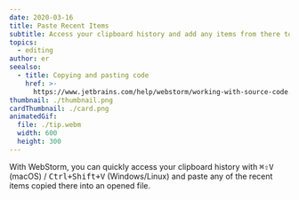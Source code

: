 ```yaml
---
date: 2020-03-16
title: Paste Recent Items
subtitle: Access your clipboard history and add any items from there to your code.
topics:
  - editing
author: er
seealso:
  - title: Copying and pasting code
    href: >-
      https://www.jetbrains.com/help/webstorm/working-with-source-code.html#copy_paste
thumbnail: ./thumbnail.png
cardThumbnail: ./card.png
animatedGif:
  file: ./tip.webm
  width: 600
  height: 300
---
```


With WebStorm, you can quickly access your clipboard history with <kbd>⌘⇧V</kbd> (macOS) / <kbd>Ctrl+Shift+V</kbd> (Windows/Linux) and paste any of the recent items copied there into an opened file.
